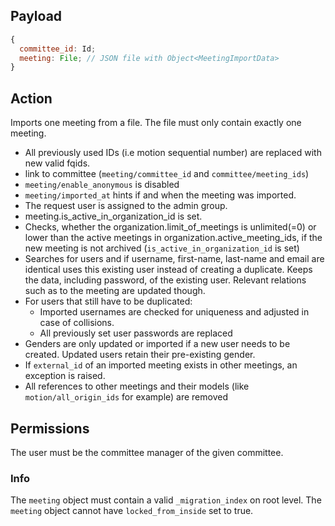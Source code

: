 ## Payload
```js
{
  committee_id: Id;
  meeting: File; // JSON file with Object<MeetingImportData>
}
```

## Action

Imports one meeting from a file. The file must only contain exactly one meeting.
- All previously used IDs (i.e motion sequential number) are replaced with new valid fqids.
- link to committee (`meeting/committee_id` and `committee/meeting_ids`)
- `meeting/enable_anonymous` is disabled
- `meeting/imported_at` hints if and when the meeting was imported.
- The request user is assigned to the admin group.
- meeting.is_active_in_organization_id is set.
- Checks, whether the organization.limit_of_meetings is unlimited(=0) or lower than the active meetings in organization.active_meeting_ids, if the new meeting is not archived (`is_active_in_organization_id` is set)
- Searches for users and if username, first-name, last-name and email are identical uses this existing user instead of creating a duplicate. Keeps the data, including password, of the existing user. Relevant relations such as to the meeting are updated though.
- For users that still have to be duplicated:
  - Imported usernames are checked for uniqueness and adjusted in case of collisions.
  - All previously set user passwords are replaced
- Genders are only updated or imported if a new user needs to be created. Updated users retain their pre-existing gender.
- If `external_id` of an imported meeting exists in other meetings, an exception is raised.
- All references to other meetings and their models (like `motion/all_origin_ids` for example) are removed


## Permissions
The user must be the committee manager of the given committee.

### Info

The `meeting` object must contain a valid `_migration_index` on root level.
The `meeting` object cannot have `locked_from_inside` set to true.
